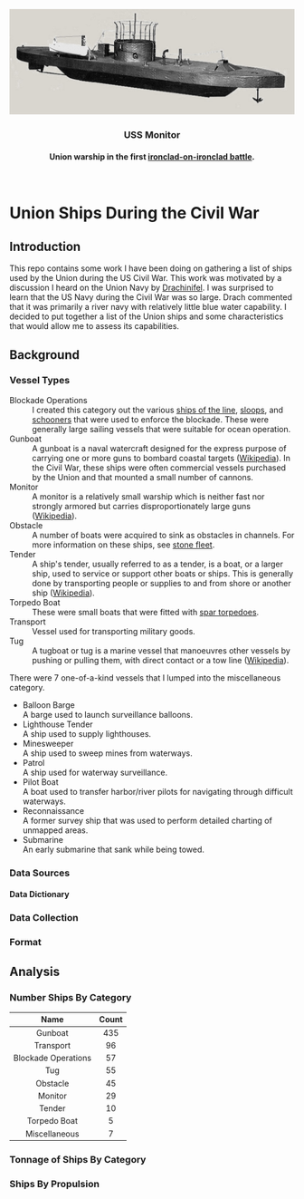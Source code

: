![Model of Monitor](./Images/Monitor_model2.png)
<br>
<h3 align=center>USS Monitor</h2>
<h4 align=center>Union warship in the first <a href="https://en.wikipedia.org/wiki/Ironclad_warship">ironclad-on-ironclad battle</a>.</h3>
<br>

#  Union Ships During the Civil War

## Introduction

This repo contains some work I have been doing on gathering a list of ships used by the Union during the US Civil War. This work was motivated by a discussion I heard on the Union Navy by [Drachinifel](https://www.youtube.com/watch?v=3tqD11AO1Iw). I was surprised to learn that the US Navy during the Civil War was so large. Drach commented that it was primarily a river navy with relatively little blue water capability. I decided to put together a list of the Union ships and some characteristics that would allow me to assess its capabilities.

## Background

### Vessel Types

<dl>
<dt>Blockade Operations</dt>
<dd>I created this category out the various <a href="https://en.wikipedia.org/wiki/Ship_of_the_line">ships of the line</a>, <a href="https://en.wikipedia.org/wiki/Sloop-of-war">sloops</a>, and <a href="https://en.wikipedia.org/wiki/Schooner">schooners</a> that were used to enforce the blockade. These were generally large sailing vessels that were suitable for ocean operation.</dd>
<dt>Gunboat</dt>
<dd>A gunboat is a naval watercraft designed for the express purpose of carrying one or more guns to bombard coastal targets (<a href="https://en.wikipedia.org/wiki/Gunboat">Wikipedia</a>). In the Civil War, these ships were often commercial vessels purchased by the Union and that mounted a small number of cannons.</dd>
<dt>Monitor</dt>
<dd>A monitor is a relatively small warship which is neither fast nor strongly armored but carries disproportionately large guns (<a href="https://en.wikipedia.org/wiki/Monitor_(warship)">Wikipedia</a>).
<dt>Obstacle</dt>
<dd>A number of boats were acquired to sink as obstacles in channels. For more information on these ships, see <a href="https://en.wikipedia.org/wiki/Stone_Fleet">stone fleet</a>.</dd>
<dt>Tender</dt>
<dd>A ship's tender, usually referred to as a tender, is a boat, or a larger ship, used to service or support other boats or ships. This is generally done by transporting people or supplies to and from shore or another ship (<a href="https://en.wikipedia.org/wiki/Ship%27s_tender">Wikipedia</a>).</dd>
<dt>Torpedo Boat</dt>
<dd>These were small boats that were fitted with <a href="https://en.wikipedia.org/wiki/Spar_torpedo">spar torpedoes</a>.</dd>
<dt>Transport</dt>
<dd>Vessel used for transporting military goods.</dd>
<dt>Tug</dt>
<dd>A tugboat or tug is a marine vessel that manoeuvres other vessels by pushing or pulling them, with direct contact or a tow line (<a href="https://en.wikipedia.org/wiki/Tugboat">Wikipedia</a>).</dd>
</dl>

There were 7 one-of-a-kind vessels that I lumped into the miscellaneous category.

* Balloon Barge<br>A barge used to launch surveillance balloons.
* Lighthouse Tender<br>A ship used to supply lighthouses.
* Minesweeper<br>A ship used to sweep mines from waterways.
* Patrol<br>A ship used for waterway surveillance.
* Pilot Boat<br>A boat used to transfer harbor/river pilots for navigating through difficult waterways.
* Reconnaissance<br>A former survey ship that was used to perform detailed charting of unmapped areas.
* Submarine<br>An early submarine that sank while being towed.

### Data Sources

#### Data Dictionary

### Data Collection

### Format

## Analysis

### Number Ships By Category

**Name**|**Count**
:-----:|:-----:
Gunboat|435
Transport|96
Blockade Operations|57
Tug|55
Obstacle|45
Monitor|29
Tender |10
Torpedo Boat |5
Miscellaneous |7

### Tonnage of Ships By Category

### Ships By Propulsion
